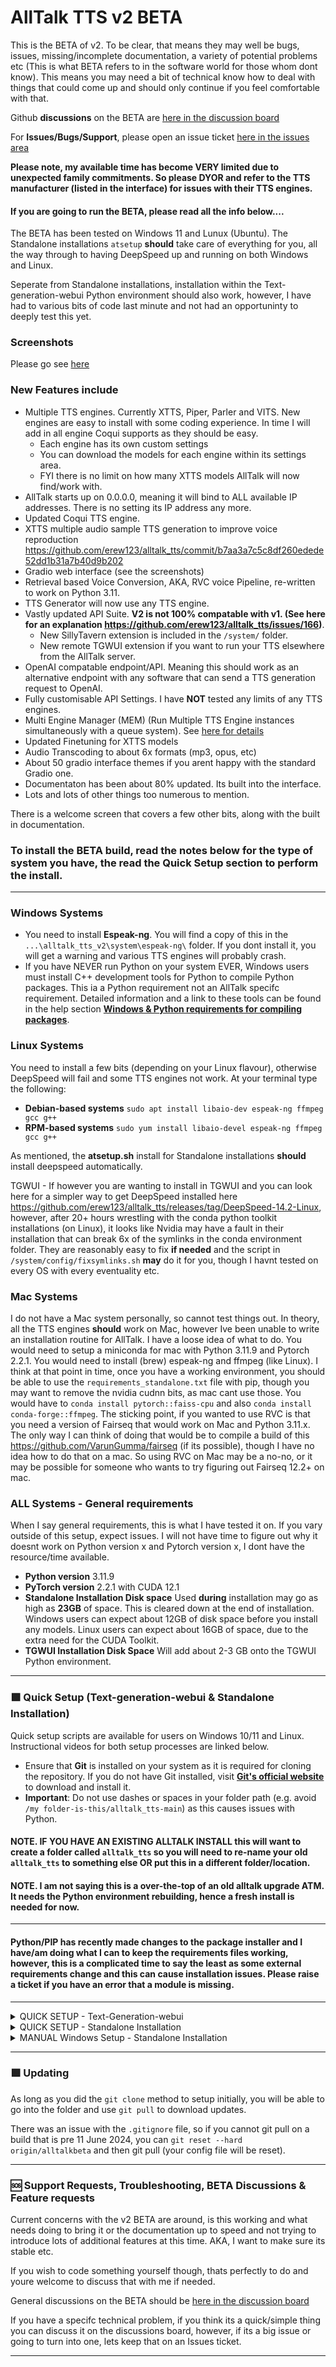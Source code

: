 # AllTalk TTS v2 BETA
This is the BETA of v2. To be clear, that means they may well be bugs, issues, missing/incomplete documentation, a variety of potential problems etc (This is what BETA refers to in the software world for those whom dont know). This means you may need a bit of technical know how to deal with things that could come up and should only continue if you feel comfortable with that.

Github **discussions** on the BETA are [here in the discussion board](https://github.com/erew123/alltalk_tts/discussions/245)

For **Issues/Bugs/Support**, please open an issue ticket [here in the issues area](https://github.com/erew123/alltalk_tts/issues)

**Please note, my available time has become VERY limited due to unexpected family commitments. So please DYOR and refer to the TTS manufacturer (listed in the interface) for issues with their TTS engines.**

#### If you are going to run the BETA, please read all the info below....

The BETA has been tested on Windows 11 and Lunux (Ubuntu). The Standalone installations `atsetup` **should** take care of everything for you, all the way through to having DeepSpeed up and running on both Windows and Linux.

Seperate from Standalone installations, installation within the Text-generation-webui Python environment should also work, however, I have had to various bits of code last minute and not had an opportuninty to deeply test this yet.

### Screenshots
Please go see [here](https://github.com/erew123/alltalk_tts/discussions/237)

### New Features include

- Multiple TTS engines. Currently XTTS, Piper, Parler and VITS. New engines are easy to install with some coding experience. In time I will add in all engine Coqui supports as they should be easy.
  - Each engine has its own custom settings
  - You can download the models for each engine within its settings area.
  - FYI there is no limit on how many XTTS models AllTalk will now find/work with.
- AllTalk starts up on 0.0.0.0, meaning it will bind to ALL available IP addresses. There is no setting its IP address any more.
- Updated Coqui TTS engine.
- XTTS multiple audio sample TTS generation to improve voice reproduction https://github.com/erew123/alltalk_tts/commit/b7aa3a7c5c8df260edede52dd1b31a7b40d9b202
- Gradio web interface (see the screenshots)
- Retrieval based Voice Conversion, AKA, RVC voice Pipeline, re-written to work on Python 3.11.
- TTS Generator will now use any TTS engine.
- Vastly updated API Suite. **V2 is not 100% compatable with v1. (See here for an explanation https://github.com/erew123/alltalk_tts/issues/166)**. 
  - New SillyTavern extension is included in the `/system/` folder.
  - New remote TGWUI extension if you want to run your TTS elsewhere from the AllTalk server.
- OpenAI compatable endpoint/API. Meaning this should work as an alternative endpoint with any software that can send a TTS generation request to OpenAI.
- Fully customisable API Settings. I have **NOT** tested any limits of any TTS engines.
- Multi Engine Manager (MEM) (Run Multiple TTS Engine instances simultaneously with a queue system). See [here for details](https://github.com/erew123/alltalk_tts/issues/63#issuecomment-2365329723)
- Updated Finetuning for XTTS models
- Audio Transcoding to about 6x formats (mp3, opus, etc)
- About 50 gradio interface themes if you arent happy with the standard Gradio one.
- Documentaton has been about 80% updated. Its built into the interface.
- Lots and lots of other things too numerous to mention.

There is a welcome screen that covers a few other bits, along with the built in documentation.

### To install the BETA build, read the notes below for the type of system you have, the read the Quick Setup section to perform the install.

---

### Windows Systems
- You need to install **Espeak-ng**. You will find a copy of this in the `...\alltalk_tts_v2\system\espeak-ng\` folder. If you dont install it, you will get a warning and various TTS engines will probably crash.
- If you have NEVER run Python on your system EVER, Windows users must install C++ development tools for Python to compile Python packages. This ia a Python requirement not an AllTalk specifc requirement. Detailed information and a link to these tools can be found in the help section [**Windows & Python requirements for compiling packages**](https://github.com/erew123/alltalk_tts#-help-with-problems).

### Linux Systems
You need to install a few bits (depending on your Linux flavour), otherwise DeepSpeed will fail and some TTS engines not work. At your terminal type the following:
- **Debian-based systems** `sudo apt install libaio-dev espeak-ng ffmpeg gcc g++`
- **RPM-based systems** `sudo yum install libaio-devel espeak-ng ffmpeg gcc g++`

As mentioned, the **atsetup.sh** install for Standalone installations **should** install deepspeed automatically. 

TGWUI - If however you are wanting to install in TGWUI and you can look here for a simpler way to get DeepSpeed installed here https://github.com/erew123/alltalk_tts/releases/tag/DeepSpeed-14.2-Linux, however, after 20+ hours wrestling with the conda python toolkit installations (on Linux), it looks like Nvidia may have a fault in their installation that can break 6x of the symlinks in the conda environment folder. They are reasonably easy to fix **if needed** and the script in `/system/config/fixsymlinks.sh` **may** do it for you, though I havnt tested on every OS with every eventuality etc.

### Mac Systems
I do not have a Mac system personally, so cannot test things out. In theory, all the TTS engines **should** work on Mac, however Ive been unable to write an installation routine for AllTalk. I have a loose idea of what to do. You would need to setup a miniconda for mac with Python 3.11.9 and Pytorch 2.2.1. You would need to install (brew) espeak-ng and ffmpeg (like Linux). I think at that point in time, once you have a working environment, you should be able to use the `requirements_standalone.txt` file with pip, though you may want to remove the nvidia cudnn bits, as mac cant use those. You would have to `conda install pytorch::faiss-cpu` and also `conda install conda-forge::ffmpeg`. The sticking point, if you wanted to use RVC is that you need a version of Fairseq that would work on Mac and Python 3.11.x. The only way I can think of doing that would be to compile a build of this https://github.com/VarunGumma/fairseq (if its possible), though I have no idea how to do that on a mac. So using RVC on Mac may be a no-no, or it may be possible for someone who wants to try figuring out Fairseq 12.2+ on mac.

### ALL Systems - General requirements
When I say general requirements, this is what I have tested it on. If you vary outside of this setup, expect issues. I will not have time to figure out why it doesnt work on Python version x and Pytorch version x, I dont have the resource/time available.<br>
- **Python version** 3.11.9<br>
- **PyTorch version** 2.2.1 with CUDA 12.1<br>
- **Standalone Installation Disk space** Used **during** installation may go as high as **23GB** of space. This is cleared down at the end of installation. Windows users can expect about 12GB of disk space before you install any models. Linux users can expect about 16GB of space, due to the extra need for the CUDA Toolkit.<br>
- **TGWUI Installation Disk Space** Will add about 2-3 GB onto the TGWUI Python environment.<br>

---

### 🟩 Quick Setup (Text-generation-webui & Standalone Installation)

Quick setup scripts are available for users on Windows 10/11 and Linux. Instructional videos for both setup processes are linked below.

- Ensure that **Git** is installed on your system as it is required for cloning the repository. If you do not have Git installed, visit [**Git's official website**](https://git-scm.com/downloads) to download and install it.
- **Important**: Do not use dashes or spaces in your folder path (e.g. avoid `/my folder-is-this/alltalk_tts-main`) as this causes issues with Python.

#### **NOTE. IF YOU HAVE AN EXISTING ALLTALK INSTALL** this will want to create a folder called `alltalk_tts` so you will need to re-name your old `alltalk_tts` to something else OR put this in a different folder/location. 
#### **NOTE**. I am not saying this is a over-the-top of an old alltalk upgrade ATM. It needs the Python environment rebuilding, hence a fresh install is needed for now. 

---
#### Python/PIP has recently made changes to the package installer and I have/am doing what I can to keep the requirements files working, however, this is a complicated time to say the least as some external requirements change and this can cause installation issues. Please raise a ticket if you have an error that a module is missing.
---

<details>
<summary>QUICK SETUP - Text-Generation-webui</summary>
<br>

For a step-by-step video guide, click [here](https://www.youtube.com/watch?v=icn2XS5rUH8).

To set up AllTalk within Text-generation-webui, follow either method:

1. **Download AllTalk Setup**:
   - **Via Terminal/Console (Recommended)**:
     - `cd \text-generation-webui\extensions\`
     - `git clone -b alltalkbeta https://github.com/erew123/alltalk_tts`

2. **Start Python Environment**:
   - In the text-generation-webui folder, start the environment with the appropriate command:
     - Windows: `cmd_windows.bat`
     - Linux: `./cmd_linux.sh`<br><br>
    
     > If you're unfamiliar with Python environments and wish to learn more, consider reviewing **Understanding Python Environments Simplified** in the Help section.

3. **Run AllTalk Setup Script**:
   - Navigate to the AllTalk directory and execute the setup script:
     - `cd extensions`
     - `cd alltalk_tts`
     - Windows: `atsetup.bat`
     - Linux: `./atsetup.sh`

4. **Install Requirements**:
   - Follow the on-screen instructions to install the necessary requirements. It's recommended to test AllTalk's functionality before installing DeepSpeed.

> **Note**: Always activate the Text-generation-webui Python environment before making any adjustments or using Fine-tuning. Additional instructions for Fine-tuning and DeepSpeed can be found within the setup utility and on this documentation page.

</details>

<details>
<summary>QUICK SETUP - Standalone Installation</summary>
<br>

For a step-by-step video guide, click [here](https://www.youtube.com/watch?v=AQYCccDRbaY).

To perform a Standalone installation of AllTalk:

1. **Get AllTalk Setup**:
   - **Via Terminal/Console (Recommended)**:
     - Navigate to your preferred directory: `cd C:\myfiles\`
     - Clone the AllTalk repository: `git clone -b alltalkbeta https://github.com/erew123/alltalk_tts`

2. **Start AllTalk Setup**:
   - Open a terminal/command prompt, move to the AllTalk directory, and run the setup script:
     - `cd alltalk_tts`
     - Windows: `atsetup.bat`
     - Linux: `./atsetup.sh`

3. **Follow the Setup Prompts**:
   - Select Standalone Installation and then Option 1 and follow any on-screen instructions to install the required files. DeepSpeed is automatically installed, but will only work on Nvidia GPU's.

> If you're unfamiliar with Python environments and wish to learn more, consider reviewing **Understanding Python Environments Simplified** in the Help section.

</details>

<details>
<summary>MANUAL Windows Setup - Standalone Installation</summary>
<br>

# Manual Windows Setup Instructions for AllTalk TTS

If for some reason the Quick Setup instructions above are not what you wish to do, you can follow these instructions to perform a manual installation.

## Prerequisites
1. Ensure you have curl installed on your system. If not, download and install it from https://curl.se/
2. Make sure your installation path does not contain spaces or special characters.
3. Install Microsoft C++ development tools for Python as detailed in [Windows & Python requirements for compiling packages here](https://github.com/erew123/alltalk_tts?tab=readme-ov-file#installation-and-setup-issues)
4. Ensure you have installed Espeak-ng as detailed above [here](https://github.com/erew123/alltalk_tts/tree/alltalkbeta?tab=readme-ov-file#windows-systems)

## Manual Installation Steps

#### If at any step you get an error code or message, you can retry that step or research on the internet what the error may be.

Error messages may vary, but could look like `('Connection broken: IncompleteRead(2742643 bytes read, 984095 more expected)', IncompleteRead(2742643 bytes read, 984095 more expected))` which would be a failure to fully download something from Conda (as an example). In such a situation you would re-try to the step or research on the internet, or even try later as it could be a transient fault.

These are **copy/paste** instructions, for Windows and you can click on the **double square button at the right of each step to copy it**. You then **right click with your mouse on the Command prompt** window to paste it in.

**Download AllTalk to your preferred folder**:
   - **Open a Windows Command Prompt from your Start Menu**:
     - Navigate to your preferred directory:
       ```
       cd C:\myfiles\
       ```
     - Clone the AllTalk repository:
       ```
       git clone -b alltalkbeta https://github.com/erew123/alltalk_tts
       ```

1. After cloning AllTalk into a folder, navigate into to the directory where you cloned AllTalk to.
   ```
   cd C:\myfiles\alltalk_tts
   ```

2. Create the alltalk_environment directory and navigate into it:
   ```
   mkdir alltalk_environment
   ```
   ```
   cd alltalk_environment
   ```

3. Download Miniconda:
   ```
   curl -Lk "https://repo.anaconda.com/miniconda/Miniconda3-py311_24.4.0-0-Windows-x86_64.exe" > miniconda_installer.exe
   ```

4. Install Miniconda:
   ```
   start /wait "" miniconda_installer.exe /InstallationType=JustMe /NoShortcuts=1 /AddToPath=0 /RegisterPython=0 /NoRegistry=1 /S /D=%cd%\conda
   ```

5. Navigate to the conda folder:
   ```
   cd conda
   ```

6. Create a new conda environment:
   ```
   .\condabin\conda create --no-shortcuts -y -k --prefix ..\env python=3.11.9
   ```

7. Activate the new environment:
   ```
   call .\condabin\conda.bat activate ..\env
   ```

8. Install PyTorch 2.2.1:
   ```
   .\Scripts\conda install -y pytorch==2.2.1 torchvision==0.17.1 torchaudio==2.2.1 pytorch-cuda=12.1 -c pytorch -c nvidia
   ```

9. Install Faiss:
   ```
   .\Scripts\conda install -y pytorch::faiss-cpu
   ```

10. Install FFmpeg:
    ```
    .\Scripts\conda install -y conda-forge::ffmpeg
    ```

11. Navigate back to the `alltalk_tts` folder where you cloned AllTalk to, then you can install requirements from the requirements file (adjust path as needed):
    ```
    cd..
    ```
    ```
    cd..
    ```
    You should now be back in your `alltalk_tts` folder e.g. `C:\myfiles\alltalk_tts`
    ```
    pip install -r system\requirements\requirements_standalone.txt
    ```

12. Update Gradio:
    ```
    pip install --upgrade gradio==4.32.2
    ```

13. Download and install DeepSpeed:
    ```
    curl -LO https://github.com/erew123/alltalk_tts/releases/download/DeepSpeed-14.0/deepspeed-0.14.0+ce78a63-cp311-cp311-win_amd64.whl
    ```
    ```
    pip install deepspeed-0.14.0+ce78a63-cp311-cp311-win_amd64.whl
    ```
    ```
    del deepspeed-0.14.0+ce78a63-cp311-cp311-win_amd64.whl
    ```

14. Install Parler:
    ```
    pip install -r system\requirements\requirements_parler.txt
    ```

Ignore the `ERROR: pip's dependency resolver does not currently take into account all the packages that are installed. This behaviour is the source of the following dependency conflicts.
coqui-tts 0.24.1 requires transformers<4.41.0,>=4.33.0, but you have transformers 4.43.3 which is incompatible.` message


15. Clean the conda environment:
    ```
    .\alltalk_environment\conda\Scripts\conda clean --all --force-pkgs-dirs -y
    ```

16. Decide whether to downgrade transformers for XTTS streaming support:
    - If you want XTTS streaming support, run the following, ignoring the error message similar to the one on Step 14:
      ```
      pip install transformers==4.40.2
      ```
    - If you don't need XTTS streaming support, keep transformers at version 4.43.3.

Note: XTTS streaming may not work with versions of transformers other than 4.40.2.


# Detailed Guide to creating the AllTalk Batch Files

These batch files are used to start different parts of the AllTalk program. You'll need to edit them to match where you installed AllTalk on your computer.

## What You Need to Change

1. The parts of the script that points to the drive letter and the folder path to the `alltalk_tts` folder e.g. if your path was `C:\myfiles\alltalk_tts`, you would change `{drive_letter}:\{path_to_alltalk_folder}` to `C:\myfiles\alltalk_tts`
2. The Python script name at the end of some files

## Steps to Edit the Files

1. Open Notepad and create a file. You will insert the **Main Example** from below and change the `{drive_letter}:\{path_to_alltalk_folder}` to match your correct folder path.
2. Change all instances of `{drive_letter}:\{path_to_alltalk_folder}` to your AllTalk installation folder.
3. Add and change the Python script call name at the end of the file (except for start_environment.bat). (call's are detailed below)
4. Save the file with the correct file after making these changes and ensure they are BAT files and not TXT files.

## Main Example (for all files)

```batch
@echo off 
cd /D "{drive_letter}:\{path_to_alltalk_folder}\alltalk_tts\" 
set CONDA_ROOT_PREFIX={drive_letter}:\{path_to_alltalk_folder}\alltalk_tts\alltalk_environment\conda 
set INSTALL_ENV_DIR={drive_letter}:\{path_to_alltalk_folder}\alltalk_tts\alltalk_environment\env 
call "{drive_letter}:\{path_to_alltalk_folder}\alltalk_tts\alltalk_environment\conda\condabin\conda.bat" activate "{drive_letter}:\{path_to_alltalk_folder}\alltalk_tts\alltalk_environment\env" 
```

Replace `{drive_letter}` and `{path_to_alltalk_folder}` with your specific path.
For example: `C:\myfiles\alltalk_tts\`

## Specific Changes for Each File

After the common part above, each file (except start_environment.bat) has a line to run a Python script. Add the following line to the bottom of each file as follows:

### start_alltalk.bat
```
call python script.py 
```

### start_diagnostics.bat
```
call python diagnostics.py 
```

### start_finetune.bat
```
call python finetune.py 
```

### start_environment.bat
This file doesn't run a Python script, so no additional line is needed.

## Example of a Fully Edited File

Here's how `start_alltalk.bat` might look after editing, assuming `c:\myfiles\alltalk_tts` is the path you are using:

```batch
@echo off 
cd /D "C:\myfiles\alltalk_tts\" 
set CONDA_ROOT_PREFIX=C:\myfiles\alltalk_tts\alltalk_environment\conda 
set INSTALL_ENV_DIR=C:\myfiles\alltalk_tts\alltalk_environment\env 
call "C:\myfiles\alltalk_tts\alltalk_environment\conda\condabin\conda.bat" activate "C:\myfiles\alltalk_tts\alltalk_environment\env" 
call python script.py 
```

## Important Notes

- Make sure to keep the quotes (`"`) around the file paths.
- Don't change anything else in the files unless you're sure you know what you're doing.
- Ensure the files do not have a TXT extension on the name, but are Windows BAT files.
- After making these changes, the batch files should work correctly with your AllTalk installation.

</details>

---


### 🟪 Updating

As long as you did the `git clone` method to setup initially, you will be able to go into the folder and use `git pull` to download updates.

There was an issue with the `.gitignore` file, so if you cannot git pull on a build that is pre 11 June 2024, you can `git reset --hard origin/alltalkbeta` and then git pull (your config file will be reset).

---

### 🆘 Support Requests, Troubleshooting, BETA Discussions & Feature requests
Current concerns with the v2 BETA are around, is this working and what needs doing to bring it or the documentation up to speed and not trying to introduce lots of additional features at this time. AKA, I want to make sure its stable etc.

If you wish to code something yourself though, thats perfectly to do and youre welcome to discuss that with me if needed.

General discussions on the BETA should be [here in the discussion board](https://github.com/erew123/alltalk_tts/discussions/245)

If you have a specifc technical problem, if you think its a quick/simple thing you can discuss it on the discussions board, however, if its a big issue or going to turn into one, lets keep that on an Issues ticket.

---
